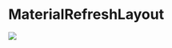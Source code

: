MaterialRefreshLayout
==================================
![](http://www.apkbus.com/data/attachment/forum/201509/10/114449q9iu8u5zmvuquuuz.jpg)
